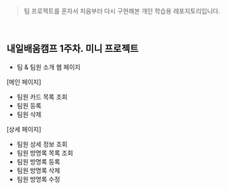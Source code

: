 > 팀 프로젝트를 혼자서 처음부터 다시 구현해본 개인 학습용 레포지토리입니다.

<br>

## 내일배움캠프 1주차. 미니 프로젝트
- 팀 & 팀원 소개 웹 페이지

[메인 페이지]
- 팀원 카드 목록 조회
- 팀원 등록
- 팀원 삭제

[상세 페이지]
- 팀원 상세 정보 조회
- 팀원 방명록 목록 조회
- 팀원 방명록 등록
- 팀원 방명록 삭제
- 팀원 방명록 수정
